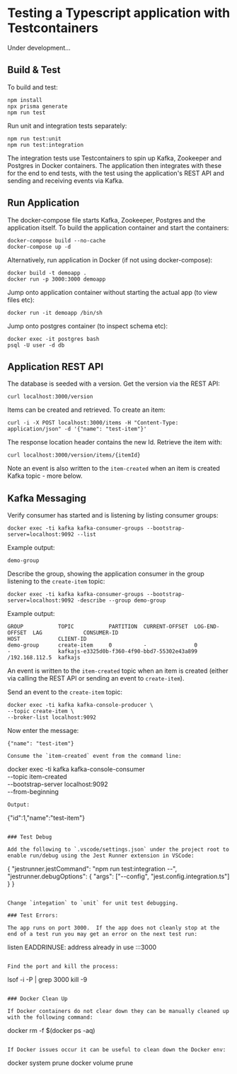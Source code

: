 # Testing a Typescript application with Testcontainers

Under development...

## Build & Test

To build and test:

```
npm install
npx prisma generate
npm run test
```

Run unit and integration tests separately:
```
npm run test:unit
npm run test:integration
```

The integration tests use Testcontainers to spin up Kafka, Zookeeper and Postgres in Docker containers.  The application then integrates with these for the end to end tests, with the test using the application's REST API and sending and receiving events via Kafka.

## Run Application

The docker-compose file starts Kafka, Zookeeper, Postgres and the application itself.  To build the application container and start the containers:
```
docker-compose build --no-cache
docker-compose up -d
```

Alternatively, run application in Docker (if not using docker-compose):
```
docker build -t demoapp .
docker run -p 3000:3000 demoapp
```

Jump onto application container without starting the actual app (to view files etc):
```
docker run -it demoapp /bin/sh
```

Jump onto postgres container (to inspect schema etc):
```
docker exec -it postgres bash
psql -U user -d db
```

## Application REST API

The database is seeded with a version.  Get the version via the REST API:
```
curl localhost:3000/version
```

Items can be created and retrieved. To create an item:
```
curl -i -X POST localhost:3000/items -H "Content-Type: application/json" -d '{"name": "test-item"}'
```

The response location header contains the new Id.  Retrieve the item with:
```
curl localhost:3000/version/items/{itemId}
```

Note an event is also written to the `item-created` when an item is created Kafka topic - more below.

## Kafka Messaging

Verify consumer has started and is listening by listing consumer groups:
```
docker exec -ti kafka kafka-consumer-groups --bootstrap-server=localhost:9092 --list
```
Example output:
```
demo-group
```

Describe the group, showing the application consumer in the group listening to the `create-item` topic:
```
docker exec -ti kafka kafka-consumer-groups --bootstrap-server=localhost:9092 -describe --group demo-group
```
Example output:
```
GROUP           TOPIC           PARTITION  CURRENT-OFFSET  LOG-END-OFFSET  LAG             CONSUMER-ID                                  HOST            CLIENT-ID
demo-group      create-item     0          -               0               -               kafkajs-e3325d0b-f360-4f90-bbd7-55302e43a899 /192.168.112.5  kafkajs
```

An event is written to the `item-created` topic when an item is created (either via calling the REST API or sending an event to `create-item`).

Send an event to the `create-item` topic:
```
docker exec -ti kafka kafka-console-producer \
--topic create-item \
--broker-list localhost:9092
```
Now enter the message:
```
{"name": "test-item"}

Consume the `item-created` event from the command line:
```
docker exec -ti kafka kafka-console-consumer \
--topic item-created \
--bootstrap-server localhost:9092 \
--from-beginning
```
Output:
```
{"id":1,"name":"test-item"}
```

### Test Debug

Add the following to `.vscode/settings.json` under the project root to enable run/debug using the Jest Runner extension in VSCode:
```
{
    "jestrunner.jestCommand": "npm run test:integration --",
    "jestrunner.debugOptions": { "args": ["--config", "jest.config.integration.ts"] }
}
```

Change `integation` to `unit` for unit test debugging.

### Test Errors:

The app runs on port 3000.  If the app does not cleanly stop at the end of a test run you may get an error on the next test run:

```
listen EADDRINUSE: address already in use :::3000
```

Find the port and kill the process:
```
lsof -i -P | grep 3000
kill -9 <processId>
```

### Docker Clean Up

If Docker containers do not clear down they can be manually cleaned up with the following command:
```
docker rm -f $(docker ps -aq)
```

If Docker issues occur it can be useful to clean down the Docker env:
```
docker system prune
docker volume prune
```